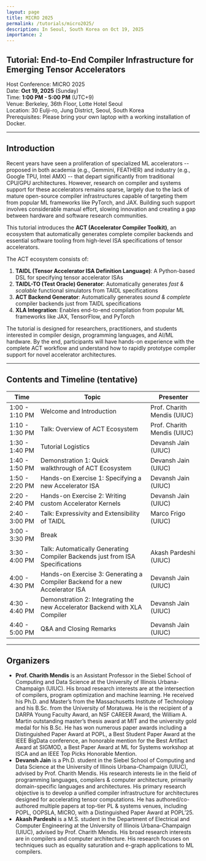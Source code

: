 ```yaml
---
layout: page
title: MICRO 2025
permalink: /tutorials/micro2025/
description: In Seoul, South Korea on Oct 19, 2025
importance: 2
---
```


## Tutorial: End-to-End Compiler Infrastructure for Emerging Tensor Accelerators

Host Conference: MICRO 2025  
Date: **Oct 19, 2025** (Sunday)  
Time: **1:00 PM - 5:00 PM** (UTC+9)  
Venue: Berkeley, 36th Floor, Lotte Hotel Seoul  
Location: 30 Eulji-ro, Jung District, Seoul, South Korea  
Prerequisites: Please bring your own laptop with a working installation of Docker.

---

## Introduction

Recent years have seen a proliferation of specialized ML accelerators -- proposed in both academia (e.g., Gemmini, FEATHER) and industry (e.g., Google TPU, Intel AMX) -- that depart significantly from traditional CPU/GPU architectures.
However, research on compiler and systems support for these accelerators remains sparse, largely due to the lack of mature open-source compiler infrastructures capable of targeting them from popular ML frameworks like PyTorch, and JAX.
Building such support involves considerable manual effort, slowing innovation and creating a gap between hardware and software research communities.

This tutorial introduces the **ACT (Accelerator Compiler Toolkit)**, an ecosystem that automatically generates complete compiler backends and essential software tooling from high-level ISA specifications of tensor accelerators.

The ACT ecosystem consists of:

1. **TAIDL (Tensor Accelerator ISA Definition Language)**: A Python-based DSL for specifying tensor accelerator ISAs
2. **TAIDL-TO (Test Oracle) Generator**: Automatically generates _fast & scalable_ functional simulators from TAIDL specifications
3. **ACT Backend Generator**: Automatically generates _sound & complete_ compiler backends just from TAIDL specifications
4. **XLA Integration**: Enables end-to-end compilation from popular ML frameworks like JAX, TensorFlow, and PyTorch

The tutorial is designed for researchers, practitioners, and students interested in compiler design, programming languages, and AI/ML hardware.
By the end, participants will have hands-on experience with the complete ACT workflow and understand how to rapidly prototype compiler support for novel accelerator architectures.

---

## Contents and Timeline (tentative)

| Time           | Topic                                                                         | Presenter                   |
| -------------- | ----------------------------------------------------------------------------- | --------------------------- |
| 1:00 - 1:10 PM | Welcome and Introduction                                                      | Prof. Charith Mendis (UIUC) |
| 1:10 - 1:30 PM | Talk: Overview of ACT Ecosystem                                               | Prof. Charith Mendis (UIUC) |
| 1:30 - 1:40 PM | Tutorial Logistics                                                            | Devansh Jain (UIUC)         |
| 1:40 - 1:50 PM | Demonstration 1: Quick walkthrough of ACT Ecosystem                           | Devansh Jain (UIUC)         |
| 1:50 - 2:20 PM | Hands-on Exercise 1: Specifying a new Accelerator ISA                         | Devansh Jain (UIUC)         |
| 2:20 - 2:40 PM | Hands-on Exercise 2: Writing custom Accelerator Kernels                       | Devansh Jain (UIUC)         |
| 2:40 - 3:00 PM | Talk: Expressivity and Extensibility of TAIDL                                 | Marco Frigo (UIUC)          |
| 3:00 - 3:30 PM | Break                                                                         |                             |
| 3:30 - 4:00 PM | Talk: Automatically Generating Compiler Backends just from ISA Specifications | Akash Pardeshi (UIUC)       |
| 4:00 - 4:30 PM | Hands-on Exercise 3: Generating a Compiler Backend for a new Accelerator ISA  | Devansh Jain (UIUC)         |
| 4:30 - 4:40 PM | Demonstration 2: Integrating the new Accelerator Backend with XLA Compiler    | Devansh Jain (UIUC)         |
| 4:40 - 5:00 PM | Q&A and Closing Remarks                                                       | Devansh Jain (UIUC)         |

---

## Organizers

- **Prof. Charith Mendis** is an Assistant Professor in the Siebel School of Computing and Data Science at the University of Illinois Urbana-Champaign (UIUC). His broad research interests are at the intersection of compilers, program optimization and machine learning. He received his Ph.D. and Master’s from the Massachusetts Institute of Technology and his B.Sc. from the University of Moratuwa. He is the recipient of a DARPA Young Faculty Award, an NSF CAREER Award, the William A. Martin outstanding master’s thesis award at MIT and the university gold medal for his B.Sc. He has won numerous paper awards including a Distinguished Paper Award at POPL, a Best Student Paper Award at the IEEE BigData conference, an honorable mention for the Best Artifact Award at SIGMOD, a Best Paper Award at ML for Systems workshop at ISCA and an IEEE Top Picks Honorable Mention.
- **Devansh Jain** is a Ph.D. student in the Siebel School of Computing and Data Science at the University of Illinois Urbana-Champaign (UIUC), advised by Prof. Charith Mendis. His research interests lie in the field of programming languages, compilers & computer architecture, primarily domain-specific languages and architectures. His primary research objective is to develop a unified compiler infrastructure for architectures designed for accelerating tensor computations. He has authored/co-authored multiple papers at top-tier PL & systems venues, including POPL, OOPSLA, MICRO, with a Distinguished Paper Award at POPL’25.
- **Akash Pardeshi** is a M.S. student in the Department of Electrical and Computer Engineering at the University of Illinois Urbana-Champaign (UIUC), advised by Prof. Charith Mendis. His broad research interests are in compilers and computer architecture. His research focuses on techniques such as equality saturation and e-graph applications to ML compilers.
